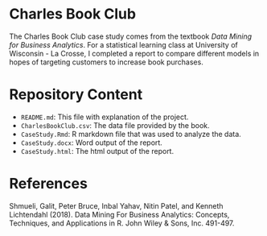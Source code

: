 # Charles Book Club

The Charles Book Club case study comes from the textbook *Data Mining for Business Analytics*. For a statistical learning class at University of Wisconsin - La Crosse, I completed a report to compare different models in hopes of targeting customers to increase book purchases.


# Repository Content
- `README.md`: This file with explanation of the project.
- `CharlesBookClub.csv`: The data file provided by the book.
- `CaseStudy.Rmd`: R markdown file that was used to analyze the data.
- `CaseStudy.docx`: Word output of the report.
- `CaseStudy.html`: The html output of the report.


# References

Shmueli, Galit, Peter Bruce, Inbal Yahav, Nitin Patel, and Kenneth Lichtendahl (2018). Data Mining For Business Analytics: Concepts, Techniques, and Applications in R. John Wiley & Sons, Inc. 491-497.


